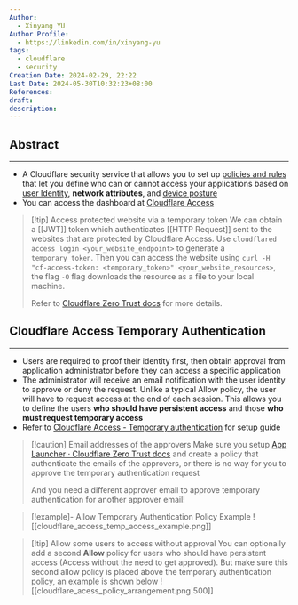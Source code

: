```yaml
---
Author:
  - Xinyang YU
Author Profile:
  - https://linkedin.com/in/xinyang-yu
tags:
  - cloudflare
  - security
Creation Date: 2024-02-29, 22:22
Last Date: 2024-05-30T10:32:23+08:00
References: 
draft: 
description: 
---
```

## Abstract
---
- A Cloudflare security service that allows you to set up [policies and rules](https://developers.cloudflare.com/cloudflare-one/policies/access/) that let you define who can or cannot access your applications based on [user Identity](https://developers.cloudflare.com/cloudflare-one/identity/), **network attributes**, and [device posture](https://developers.cloudflare.com/cloudflare-one/identity/devices/)
- You can access the dashboard at [Cloudflare Access](https://one.dash.cloudflare.com/:account/l)

>[!tip] Access protected website via a temporary token 
> We can obtain a [[JWT]] token which authenticates [[HTTP Request]] sent to the websites that are protected by Cloudflare Access. Use `cloudflared access login <your_website_endpoint>` to generate a `temporary_token`. Then you can access the website using `curl -H "cf-access-token: <temporary_token>" <your_website_resources>`, the flag `-O` flag downloads the resource as a file to your local machine.
> 
> Refer to [Cloudflare Zero Trust docs](https://developers.cloudflare.com/cloudflare-one/tutorials/cli/) for more details.

## Cloudflare Access Temporary Authentication
---
- Users are required to proof their identity first, then obtain approval from application administrator before they can access a specific application
- The administrator will receive an email notification with the user identity to approve or deny the request. Unlike a typical Allow policy, the user will have to request access at the end of each session. This allows you to define the users **who should have persistent access** and those **who must request temporary access**
- Refer to [Cloudflare Access - Temporary authentication](https://developers.cloudflare.com/cloudflare-one/policies/access/temporary-auth/#set-up-temporary-authentication) for setup guide

>[!caution] Email addresses of the approvers
> Make sure you setup [App Launcher · Cloudflare Zero Trust docs](https://developers.cloudflare.com/cloudflare-one/applications/app-launcher/) and create a policy that authenticate the emails of the approvers, or there is no way for you to approve the temporary authentication request
> 
> And you need a different approver email to approve temporary authentication for another approver email!

>[!example]- Allow Temporary Authentication Policy Example
> ![[cloudflare_access_temp_access_example.png]]

>[!tip] Allow some users to access without approval
> You can optionally add a second **Allow** policy for users who should have persistent access (Access without the need to get approved). But make sure this second allow policy is placed above the temporary authentication policy, an example is shown below
> ![[cloudflare_acess_policy_arrangement.png|500]]
